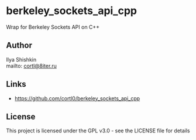 # berkeley_sockets_api_cpp
Wrap for Berkeley Sockets API on C++

## Author
Ilya Shishkin  
mailto: cortl@8iter.ru

## Links
- https://github.com/cortl0/berkeley_sockets_api_cpp

## License
This project is licensed under the GPL v3.0 - see the LICENSE file for details
